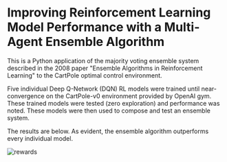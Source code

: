 # Improving Reinforcement Learning Model Performance with a Multi-Agent Ensemble Algorithm

This is a Python application of the majority voting ensemble system described in the 2008 paper "Ensemble Algorithms in Reinforcement Learning" to the CartPole optimal control environment.

Five individual Deep Q-Network (DQN) RL models were trained until near-convergence on the CartPole-v0 environment provided by OpenAI gym. These trained models were tested (zero exploration) and performance was noted. These models were then used to compose and test an ensemble system.

The results are below. As evident, the ensemble algorithm outperforms every individual model.

![rewards](https://user-images.githubusercontent.com/47801356/88360667-3807f980-cd3c-11ea-9522-7bc2f5a5047f.png)



